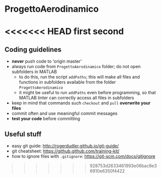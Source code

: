 # ProgettoAerodinamico

<<<<<<< HEAD
first
second
=======
## Coding guidelines
- __never__ push code to 'origin master'
- always run code from `ProgettoAerodinamico` folder; do not open subfolders in MATLAB
    - to do this, run the script `addPaths`; this will make all files and functions in subfolders available from the folder `ProgettoAerodinamico`
    - it might be useful to run `addPaths` even before programming, so that MATLAB linter can correctly access all files in subfolders
- keep in mind that commands such `checkout` and `pull` __overwrite your files__
- commit often and use meaningful commit messages
- __test your code__ before committing

## Useful stuff
- easy git guide: http://rogerdudler.github.io/git-guide/
- git cheatsheet: https://github.github.com/training-kit/
- how to ignore files with `.gitignore`: https://git-scm.com/docs/gitignore

>>>>>>> 928753d2633461993e06bac8e36910e6350f4422
